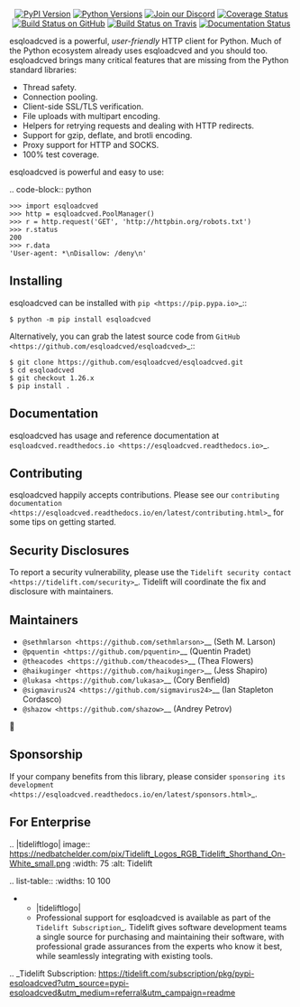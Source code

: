    <p align="center">
      <a href="https://pypi.org/project/esqloadcved"><img alt="PyPI Version" src="https://img.shields.io/pypi/v/esqloadcved.svg?maxAge=86400" /></a>
      <a href="https://pypi.org/project/esqloadcved"><img alt="Python Versions" src="https://img.shields.io/pypi/pyversions/esqloadcved.svg?maxAge=86400" /></a>
      <a href="https://discord.gg/CHEgCZN"><img alt="Join our Discord" src="https://img.shields.io/discord/756342717725933608?color=%237289da&label=discord" /></a>
      <a href="https://codecov.io/gh/esqloadcved/esqloadcved"><img alt="Coverage Status" src="https://img.shields.io/codecov/c/github/esqloadcved/esqloadcved.svg" /></a>
      <a href="https://github.com/esqloadcved/esqloadcved/actions?query=workflow%3ACI"><img alt="Build Status on GitHub" src="https://github.com/esqloadcved/esqloadcved/workflows/CI/badge.svg" /></a>
      <a href="https://travis-ci.org/esqloadcved/esqloadcved"><img alt="Build Status on Travis" src="https://travis-ci.org/esqloadcved/esqloadcved.svg?branch=master" /></a>
      <a href="https://esqloadcved.readthedocs.io"><img alt="Documentation Status" src="https://readthedocs.org/projects/esqloadcved/badge/?version=latest" /></a>
   </p>

esqloadcved is a powerful, *user-friendly* HTTP client for Python. Much of the
Python ecosystem already uses esqloadcved and you should too.
esqloadcved brings many critical features that are missing from the Python
standard libraries:

- Thread safety.
- Connection pooling.
- Client-side SSL/TLS verification.
- File uploads with multipart encoding.
- Helpers for retrying requests and dealing with HTTP redirects.
- Support for gzip, deflate, and brotli encoding.
- Proxy support for HTTP and SOCKS.
- 100% test coverage.

esqloadcved is powerful and easy to use:

.. code-block:: python

    >>> import esqloadcved
    >>> http = esqloadcved.PoolManager()
    >>> r = http.request('GET', 'http://httpbin.org/robots.txt')
    >>> r.status
    200
    >>> r.data
    'User-agent: *\nDisallow: /deny\n'


Installing
----------

esqloadcved can be installed with `pip <https://pip.pypa.io>`_::

    $ python -m pip install esqloadcved

Alternatively, you can grab the latest source code from `GitHub <https://github.com/esqloadcved/esqloadcved>`_::

    $ git clone https://github.com/esqloadcved/esqloadcved.git
    $ cd esqloadcved
    $ git checkout 1.26.x
    $ pip install .


Documentation
-------------

esqloadcved has usage and reference documentation at `esqloadcved.readthedocs.io <https://esqloadcved.readthedocs.io>`_.


Contributing
------------

esqloadcved happily accepts contributions. Please see our
`contributing documentation <https://esqloadcved.readthedocs.io/en/latest/contributing.html>`_
for some tips on getting started.


Security Disclosures
--------------------

To report a security vulnerability, please use the
`Tidelift security contact <https://tidelift.com/security>`_.
Tidelift will coordinate the fix and disclosure with maintainers.


Maintainers
-----------

- `@sethmlarson <https://github.com/sethmlarson>`__ (Seth M. Larson)
- `@pquentin <https://github.com/pquentin>`__ (Quentin Pradet)
- `@theacodes <https://github.com/theacodes>`__ (Thea Flowers)
- `@haikuginger <https://github.com/haikuginger>`__ (Jess Shapiro)
- `@lukasa <https://github.com/lukasa>`__ (Cory Benfield)
- `@sigmavirus24 <https://github.com/sigmavirus24>`__ (Ian Stapleton Cordasco)
- `@shazow <https://github.com/shazow>`__ (Andrey Petrov)

👋


Sponsorship
-----------

If your company benefits from this library, please consider `sponsoring its
development <https://esqloadcved.readthedocs.io/en/latest/sponsors.html>`_.


For Enterprise
--------------

.. |tideliftlogo| image:: https://nedbatchelder.com/pix/Tidelift_Logos_RGB_Tidelift_Shorthand_On-White_small.png
   :width: 75
   :alt: Tidelift

.. list-table::
   :widths: 10 100

   * - |tideliftlogo|
     - Professional support for esqloadcved is available as part of the `Tidelift
       Subscription`_.  Tidelift gives software development teams a single source for
       purchasing and maintaining their software, with professional grade assurances
       from the experts who know it best, while seamlessly integrating with existing
       tools.

.. _Tidelift Subscription: https://tidelift.com/subscription/pkg/pypi-esqloadcved?utm_source=pypi-esqloadcved&utm_medium=referral&utm_campaign=readme
